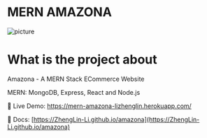 # MERN AMAZONA

![picture](https://www.freecodecamp.org/news/content/images/size/w2000/2020/03/1_qgxaya.png)

# What is the project about

Amazona - A MERN Stack ECommerce Website

MERN: MongoDB, Express, React and Node.js

🥳 Live Demo: [ https://mern-amazona-lizhenglin.herokuapp.com/ ]( https://mern-amazona-lizhenglin.herokuapp.com/ )

🥳 Docs: [https://ZhengLin-Li.github.io/amazona](https://ZhengLin-Li.github.io/amazona)

